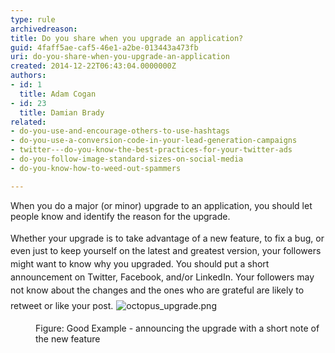 ```yaml
---
type: rule
archivedreason: 
title: Do you share when you upgrade an application?
guid: 4faff5ae-caf5-46e1-a2be-013443a473fb
uri: do-you-share-when-you-upgrade-an-application
created: 2014-12-22T06:43:04.0000000Z
authors:
- id: 1
  title: Adam Cogan
- id: 23
  title: Damian Brady
related:
- do-you-use-and-encourage-others-to-use-hashtags
- do-you-use-a-conversion-code-in-your-lead-generation-campaigns
- twitter---do-you-know-the-best-practices-for-your-twitter-ads
- do-you-follow-image-standard-sizes-on-social-media
- do-you-know-how-to-weed-out-spammers

---
```



When you do a major (or minor)&#160;upgrade to an&#160;application, you should let people know and identify the reason for the upgrade.
<br><excerpt class='endintro'></excerpt><br>
<span style="line-height&#58;20.7999992370605px;">Whether your upgrade is to take advantage of a new feature, to fix a bug, or even just to keep yourself on the latest and greatest version, your followers might&#160;want to know why you upgraded. You&#160;should put&#160;a short announcement on Twitter,&#160;Facebook, and/or LinkedIn. Your followers may not know about the changes and&#160;</span><span style="line-height&#58;20.7999992370605px;">the </span>
<span style="line-height&#58;20.7999992370605px;">ones who </span>
<span style="line-height&#58;20.7999992370605px;">are grateful are likely to retweet or like your post.</span>
​<img src="/Communication/RulesToBetterSocialNetworking/PublishingImages/octopus_upgrade.png" alt="octopus_upgrade.png" style="margin&#58;5px;" />
<dd class="ssw15-rteElement-FigureGood">Figure&#58; Good Example - announcing the upgrade with a short note of the new feature</dd>



